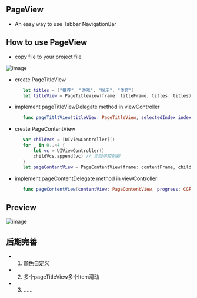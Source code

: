 ## PageView
  - An easy way to use Tabbar NavigationBar
  
## How to use PageView
  - copy file to your project file
  
  ![image]()
  - create PageTitleView
  
    ```swift
       let titles = ["推荐", "游戏", "娱乐", "体育"]
       let titleView = PageTitleView(frame: titleFrame, titles: titles)
    ```
  - implement pageTitleViewDelegate method in viewController
  
    ```swift
       func pageTitltView(titleView: PageTitleView, selectedIndex index: Int)
    ```
  - create PageContentView
    ```swift
       var childVcs = [UIViewController]()
       for _ in 0..<4 {
           let vc = UIViewController()
           childVcs.append(vc) // 添加子控制器
       }
       let pageContentView = PageContentView(frame: contentFrame, childVcs: childVcs, parentViewController: self)
    ```
  - implement pageContentDelegate method in viewController
    ```swift
       func pageContentView(contentView: PageContentView, progress: CGFloat, sourceIndex: Int, targetIndex: Int)
    ```
  
## Preview
  ![image](https://github.com/coderLL/PageView/blob/master/Run.gif)
  
## 后期完善
  - 1. 颜色自定义
  - 2. 多个pageTitleView多个Item滑动
  - 3. ......
